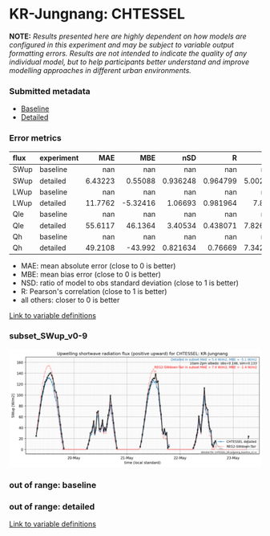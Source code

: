 # KR-Jungnang: CHTESSEL

**NOTE:** *Results presented here are highly dependent on how models are configured in this experiment and may be subject to variable output formatting errors. Results are not intended to indicate the quality of any individual model, but to help participants better understand and improve modelling approaches in different urban environments.*

### Submitted metadata

- [Baseline](CHTESSEL_KR-Jungnang_baseline_attrs.md)
- [Detailed](CHTESSEL_KR-Jungnang_detailed_attrs.md)

### Error metrics

| flux   | experiment   |       MAE |       MBE |        nSD |          R |       5th |       95th |      RMSE |      cRMSE |      AMBE |       1-nSD |         1-R |   nSkewness |   nKurtosis |     Overlap |
|:-------|:-------------|----------:|----------:|-----------:|-----------:|----------:|-----------:|----------:|-----------:|----------:|------------:|------------:|------------:|------------:|------------:|
| SWup   | baseline     | nan       | nan       | nan        | nan        | nan       | nan        | nan       | nan        | nan       | nan         | nan         | nan         |  nan        | nan         |
| SWup   | detailed     |   6.43223 |   0.55088 |   0.936248 |   0.964799 |   5.00284 |   0.947975 |   8.70011 |   0.264534 |   0.55088 |   0.0637533 |   0.035201  |   0.428346  |    0.324002 |   0.121648  |
| LWup   | baseline     | nan       | nan       | nan        | nan        | nan       | nan        | nan       | nan        | nan       | nan         | nan         | nan         |  nan        | nan         |
| LWup   | detailed     |  11.7762  |  -5.32416 |   1.06693  |   0.981964 |   7.884   |   2.40594  |  15.0229  |   0.207284 |   5.32416 |   0.0669262 |   0.0180365 |   0.914639  |    0.620004 |   0.0687594 |
| Qle    | baseline     | nan       | nan       | nan        | nan        | nan       | nan        | nan       | nan        | nan       | nan         | nan         | nan         |  nan        | nan         |
| Qle    | detailed     |  55.6117  |  46.1364  |   3.40534  |   0.438071 |   7.82652 | 219.457    |  99.6069  |   3.10045  |  46.1364  |   2.40533   |   0.561929  |   0.0363955 |    0.718625 |   0.377121  |
| Qh     | baseline     | nan       | nan       | nan        | nan        | nan       | nan        | nan       | nan        | nan       | nan         | nan         | nan         |  nan        | nan         |
| Qh     | detailed     |  49.2108  | -43.992   |   0.821634 |   0.76669  |   7.34205 |  62.4949   |  66.1377  |   0.644364 |  43.992   |   0.178368  |   0.23331   |   0.832289  |    4.88377  |   0.487845  |

 - MAE: mean absolute error (close to 0 is better)
 - MBE: mean bias error (close to 0 is better)
 - NSD: ratio of model to obs standard deviation (close to 1 is better)
 - R: Pearson's correlation (close to 1 is better)
 - all others: closer to 0 is better

[Link to variable definitions](../modelattrs/variable_definitions.md)

### <a name="subset_swup_v0-9"></a>subset_SWup_v0-9
[![CHTESSEL_KR-Jungnang_subset_SWup_v0-9.png](CHTESSEL_KR-Jungnang_subset_SWup_v0-9.png)](CHTESSEL_KR-Jungnang_subset_SWup_v0-9.png)

### out of range: baseline


### out of range: detailed



[Link to variable definitions](../modelattrs/variable_definitions.md)


